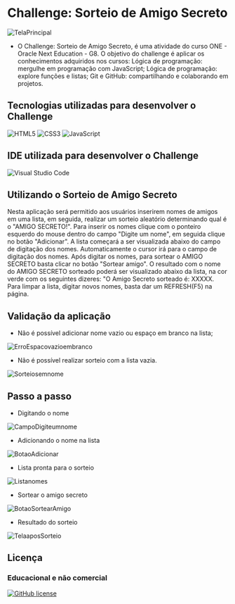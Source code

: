 # Challenge: Sorteio de Amigo Secreto
![TelaPrincipal](https://github.com/user-attachments/assets/4394ae21-7dd5-4e60-94de-76f2962e2137)
- O Challenge: Sorteio de Amigo Secreto, é uma atividade do curso ONE - Oracle Next Education - G8. O objetivo do challenge é aplicar os conhecimentos adquiridos nos cursos: Lógica de programação: mergulhe em programação com JavaScript; Lógica de programação: explore funções e listas; Git e GitHub: compartilhando e colaborando em projetos.

## Tecnologias utilizadas para desenvolver o Challenge
![HTML5](https://img.shields.io/badge/html5-%23E34F26.svg?style=for-the-badge&logo=html5&logoColor=white)
![CSS3](https://img.shields.io/badge/css3-%231572B6.svg?style=for-the-badge&logo=css3&logoColor=white)
![JavaScript](https://img.shields.io/badge/javascript-%23323330.svg?style=for-the-badge&logo=javascript&logoColor=%23F7DF1E)

## IDE utilizada para desenvolver o Challenge
![Visual Studio Code](https://img.shields.io/badge/Visual%20Studio%20Code-0078d7.svg?style=for-the-badge&logo=visual-studio-code&logoColor=white)

## Utilizando o Sorteio de Amigo Secreto
Nesta aplicação será permitido aos usuários inserirem nomes de amigos em uma lista, em seguida, realizar um sorteio aleatório determinando qual é o "AMIGO SECRETO!".
Para inserir os nomes clique com o ponteiro esquerdo do mouse dentro do campo "Digite um nome", em seguida clique no botão "Adicionar". A lista começará a ser visualizada abaixo do campo de digitação dos nomes. Automaticamente o cursor irá para o campo de digitação dos nomes. Após digitar os nomes, para sortear o AMIGO SECRETO basta clicar no botão "Sortear amigo". O resultado com o nome do AMIGO SECRETO sorteado poderá ser visualizado abaixo da lista, na cor verde com os seguintes dizeres: "O Amigo Secreto sorteado é: XXXXX. Para limpar a lista, digitar novos nomes, basta dar um REFRESH(F5) na página.
## Validação da aplicação
- Não é possível adicionar nome vazio ou espaço em branco na lista;

![ErroEspacovazioembranco](https://github.com/user-attachments/assets/530d5365-afa3-42a0-8470-b3e327ca98a6)

- Não é possível realizar sorteio com a lista vazia.

![Sorteiosemnome](https://github.com/user-attachments/assets/b546d3b0-86ef-415f-a7d1-e4334414ec5a)

## Passo a passo
- Digitando o nome
  
![CampoDigiteumnome](https://github.com/user-attachments/assets/ffc15440-ebb1-4fe2-8a6d-67ca65dece69)

- Adicionando o nome na lista

![BotaoAdicionar](https://github.com/user-attachments/assets/afd2412d-29a0-4c8a-974c-63465a43bfb1)

- Lista pronta para o sorteio

![Listanomes](https://github.com/user-attachments/assets/3ef9ab64-35b4-48a3-a41e-710cb543201c)

- Sortear o amigo secreto

![BotaoSortearAmigo](https://github.com/user-attachments/assets/ffeb9b59-05a2-4e41-9287-489879191ffb)

- Resultado do sorteio

![TelaaposSorteio](https://github.com/user-attachments/assets/c29a7730-e60c-4482-a231-1529a2fb18c5)

## Licença
### Educacional e não comercial
[![GitHub license](https://img.shields.io/github/license/Naereen/StrapDown.js.svg)](https://github.com/Naereen/StrapDown.js/blob/master/LICENSE)


